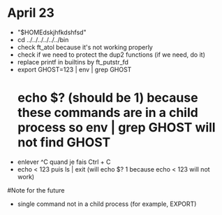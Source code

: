 # April 23
- "$HOMEdskjhfkdshfsd"
- cd ../../../../../../bin
- check ft_atol because it's not working properly
- check if we need to protect the dup2 functions (if we need, do it)
- replace printf in builtins by ft_putstr_fd
- export GHOST=123 | env | grep GHOST
	# echo $? (should be 1) because these commands are in a child process so env | grep GHOST will not find GHOST
- enlever ^C quand je fais Ctrl + C
- echo < 123 puis ls | exit (will echo $? 1 because echo < 123 will not work)


#Note for the future
- single command not in a child process (for example, EXPORT)